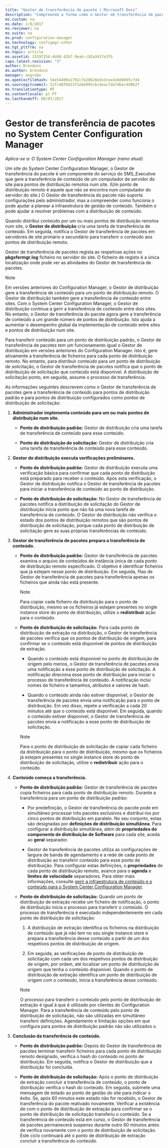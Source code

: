 ```yaml
---
title: "Gestor de transferência do pacote | Microsoft Docs"
description: "Compreenda a forma como o Gestor de transferência de pacotes no System Center Configuration Manager transfere conteúdo de um servidor de site para pontos de distribuição remoto."
ms.custom: na
ms.date: 2/8/2017
ms.reviewer: na
ms.suite: na
ms.prod: configuration-manager
ms.technology: configmgr-other
ms.tgt_pltfrm: na
ms.topic: article
ms.assetid: 3359f254-dd48-42b7-9eab-c92a3417e3fb
caps.latest.revision: "3"
author: Brenduns
ms.author: brenduns
manager: angrobe
ms.openlocfilehash: 54e54409a1792c7e28620a5e3cea3e8d8695c7d4
ms.sourcegitcommit: 51fc48fb023f1e8d995c6c4eacfda7dbec4d0b2f
ms.translationtype: MT
ms.contentlocale: pt-PT
ms.lasthandoff: 08/07/2017
---
```

# <a name="package-transfer-manager-in-system-center-configuration-manager"></a>Gestor de transferência de pacotes no System Center Configuration Manager

*Aplica-se a: O System Center Configuration Manager (ramo atual)*

Um site do System Center Configuration Manager, o Gestor de transferência do pacote é um componente do serviço do SMS_Executive que gere a transferência de conteúdo de um computador de servidor do site para pontos de distribuição remotos num site. (Um ponto de distribuição remoto é aquele que não se encontra num computador do servidor do site.) O Gestor de transferência do pacote não suporta configurações pelo administrador, mas a compreender como funciona o pode ajudar a planear a infraestrutura de gestão de conteúdo. Também o pode ajudar a resolver problemas com a distribuição de conteúdo.


Quando distribui conteúdo por um ou mais pontos de distribuição remotos num site, o **Gestor de distribuição** cria uma tarefa de transferência de conteúdo. Em seguida, notifica o Gestor de transferência de pacotes em servidores de site primário e secundário para transferir o conteúdo aos pontos de distribuição remoto.

 Gestor de transferência de pacotes regista as respetivas ações no **pkgxfermgr.log** ficheiro no servidor do site. O ficheiro de registo é a única localização onde pode ver as atividades do Gestor de transferência de pacotes.  

> [!NOTE]  
>  Em versões anteriores do Configuration Manager, o Gestor de distribuição gere a transferência de conteúdo para um ponto de distribuição remoto. O Gestor de distribuição também gere a transferência de conteúdo entre sites. Com o System Center Configuration Manager, o Gestor de distribuição continua a gerir a transferência de conteúdo entre dois sites. No entanto, o Gestor de transferência do pacote agora gere a transferência de conteúdo a um grande número de pontos de distribuição. Isto ajuda a aumentar o desempenho global da implementação de conteúdo entre sites e pontos de distribuição num site.  

Para transferir conteúdo para um ponto de distribuição padrão, o Gestor de transferência de pacotes tem um funcionamento igual o Gestor de distribuição em versões anteriores do Configuration Manager. Isto é, gere ativamente a transferência de ficheiros para cada ponto de distribuição remoto. No entanto, para distribuir conteúdo para um ponto de distribuição de solicitação, o Gestor de transferência de pacotes notifica que o ponto de distribuição de solicitação que conteúdo está disponível. A distribuição de solicitação ponto, em seguida, assume o processo de transferência.  

As informações seguintes descrevem como o Gestor de transferência de pacotes gere a transferência de conteúdo para pontos de distribuição padrão e para pontos de distribuição configurados como pontos de distribuição de solicitação:
1.  **Administrador implementa conteúdo para um ou mais pontos de distribuição num site.**  

    -   **Ponto de distribuição padrão:** Gestor de distribuição cria uma tarefa de transferência de conteúdo para esse conteúdo.  

    -   **Ponto de distribuição de solicitação:** Gestor de distribuição cria uma tarefa de transferência de conteúdo para esse conteúdo.  

2.  **Gestor de distribuição executa verificações preliminares.**  

    -   **Ponto de distribuição padrão:** Gestor de distribuição executa uma verificação básica para confirmar que cada ponto de distribuição está preparado para receber o conteúdo. Após esta verificação, o Gestor de distribuição notifica o Gestor de transferência de pacotes para iniciar a transferência de conteúdo ao ponto de distribuição.  

    -   **Ponto de distribuição de solicitação:** No Gestor de transferência de pacotes notifica a distribuição de solicitação do Gestor de distribuição inicia ponto que não há uma nova tarefa de transferência de conteúdo. O Gestor de distribuição não verifica o estado dos pontos de distribuição remotos que são pontos de distribuição de solicitação, porque cada ponto de distribuição de solicitação gere as suas próprias transferências de conteúdo.  

3.  **Gestor de transferência de pacotes prepara a transferência de conteúdo.**  

    -   **Ponto de distribuição padrão:** Gestor de transferência de pacotes examina o arquivo de conteúdos de instância única de cada ponto de distribuição remoto especificado. O objetivo é identificar ficheiros que já estejam nesse ponto de distribuição. Em seguida, filas de Gestor de transferência de pacotes para transferência apenas os ficheiros que ainda não está presente.  

        > [!NOTE]  
        >  Para copiar cada ficheiro da distribuição para o ponto de distribuição, mesmo se os ficheiros já estejam presentes no single instance store do ponto de distribuição, utilize o **redistribuir** ação para o conteúdo.  

    -   **Ponto de distribuição de solicitação:** Para cada ponto de distribuição de extração na distribuição, o Gestor de transferência de pacotes verifica que os pontos de distribuição de origem, para confirmar se o conteúdo está disponível de pontos de distribuição de extração.  

        -   Quando o conteúdo está disponível no ponto de distribuição de origem pelo menos, o Gestor de transferência de pacotes envia uma notificação a esse ponto de distribuição de solicitação. A notificação direciona esse ponto de distribuição para iniciar o processo de transferência de conteúdo. A notificação inclui nomes de ficheiro e tamanhos, atributos e valores de hash.  

        -   Quando o conteúdo ainda não estiver disponível, o Gestor de transferência de pacotes envia uma notificação para o ponto de distribuição. Em vez disso, repete a verificação a cada 20 minutos até que o conteúdo está disponível. Em seguida, quando o conteúdo estiver disponível, o Gestor de transferência de pacotes envia a notificação a esse ponto de distribuição de solicitação.  

        > [!NOTE]  
        >  Para o ponto de distribuição de solicitação de copiar cada ficheiro da distribuição para o ponto de distribuição, mesmo que os ficheiros já estejam presentes no single instance store do ponto de distribuição de solicitação, utilize o **redistribuir** ação para o conteúdo.  

4.  **Conteúdo começa a transferência.**  

    -   **Ponto de distribuição padrão:** Gestor de transferência de pacotes copia ficheiros para cada ponto de distribuição remoto. Durante a transferência para um ponto de distribuição padrão:  

        -   Por predefinição, o Gestor de transferência do pacote pode em simultâneo processar três pacotes exclusivos e distribuí-los por cinco pontos de distribuição em paralelo. No seu conjunto, estas são designadas por **definições de distribuição simultânea**. Para configurar a distribuição simultânea, além de **propriedades do componente de distribuição de Software** para cada site, aceda ao **geral** separador.  

        -   Gestor de transferência de pacotes utiliza as configurações de largura de banda de agendamento e a rede de cada ponto de distribuição ao transferir conteúdo para esse ponto de distribuição. Para configurar estas definições, o **propriedades** de cada ponto de distribuição remoto, avance para o **agenda** e **limites de velocidade** separadores. Para obter mais informações, consulte [gerir a infraestrutura de conteúdo e o conteúdo para o System Center Configuration Manager](../../../core/servers/deploy/configure/manage-content-and-content-infrastructure.md).  

    -   **Ponto de distribuição de solicitação:** Quando um ponto de distribuição de extração recebe um ficheiro de notificação, o ponto de distribuição inicia o processo para transferir o conteúdo. O processo de transferência é executado independentemente em cada ponto de distribuição de solicitação:  

        1.   A distribuição de extração identifica os ficheiros na distribuição de conteúdo que já não tem no seu single instance store e prepara a transferência desse conteúdo a partir de um dos respetivos pontos de distribuição de origem.  

        2.   Em seguida, as verificações de ponto de distribuição de solicitação com cada um dos respetivos pontos de distribuição de origem, por ordem, até localizar um ponto de distribuição de origem que tenha o conteúdo disponível. Quando o ponto de distribuição de extração identifica um ponto de distribuição de origem com o conteúdo, inicia a transferência desse conteúdo.  

        > [!NOTE]  
        >  O processo para transferir o conteúdo pelo ponto de distribuição de extração é igual à que é utilizado por clientes do Configuration Manager. Para a transferência de conteúdo pelo ponto de distribuição de solicitação, não são utilizadas em simultâneo transferir definições. Agendamento e limitação opções em que configura para pontos de distribuição padrão não são utilizados o.  

5.  **Conclusão da transferência de conteúdo.**  

    -   **Ponto de distribuição padrão:** Depois do Gestor de transferência de pacotes terminar transferir ficheiros para cada ponto de distribuição remoto designado, verifica o hash do conteúdo no ponto de distribuição. Em seguida, notifica o Gestor de distribuição que a distribuição foi concluída.  

    -   **Ponto de distribuição de solicitação:** Após o ponto de distribuição de extração concluir a transferência de conteúdo, o ponto de distribuição verifica o hash do conteúdo. Em seguida, submete uma mensagem de estado ao ponto de gestão do site para indicar o êxito. Se, após 60 minutos este estado não for recebido, o Gestor de transferência do pacote reativado novamente. Verificar a existência de com o ponto de distribuição de extração para confirmar se o ponto de distribuição de solicitação transferiu o conteúdo. Se a transferência de conteúdo está em curso, o Gestor de transferência de pacotes permanecerá suspenso durante outro 60 minutos antes de verifica novamente com o ponto de distribuição de solicitação. Este ciclo continuará até o ponto de distribuição de extração concluir a transferência do conteúdo.  
